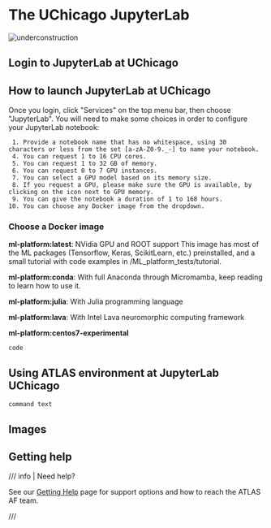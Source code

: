 # The UChicago JupyterLab

![underconstruction](../images/underconstruction.jpg)

## Login to JupyterLab at UChicago

## How to launch JupyterLab at UChicago

Once you login, click "Services" on the top menu bar, then choose "JupyterLab".
You will need to make some choices in order to configure your JupyterLab
notebook:

     1. Provide a notebook name that has no whitespace, using 30 characters or less from the set [a-zA-Z0-9._-] to name your notebook.
     4. You can request 1 to 16 CPU cores.
     5. You can request 1 to 32 GB of memory.
     6. You can request 0 to 7 GPU instances.
     7. You can select a GPU model based on its memory size.
     8. If you request a GPU, please make sure the GPU is available, by clicking on the icon next to GPU memory.
     9. You can give the notebook a duration of 1 to 168 hours.
    10. You can choose any Docker image from the dropdown.

### Choose a Docker image

**ml-platform:latest**: NVidia GPU and ROOT support This image has most of the
ML packages (Tensorflow, Keras, ScikitLearn, etc.) preinstalled, and a small
tutorial with code examples in /ML_platform_tests/tutorial.

**ml-platform:conda**: With full Anaconda through Micromamba, keep reading to
learn how to use it.

**ml-platform:julia**: With Julia programming language

**ml-platform:lava**: With Intel Lava neuromorphic computing framework

**ml-platform:centos7-experimental**

```
code
```

## Using ATLAS environment at JupyterLab UChicago

`command text`

## Images

## Getting help

/// info | Need help?

See our [Getting Help](../getting_help.md) page for support options and how to
reach the ATLAS AF team.

///

